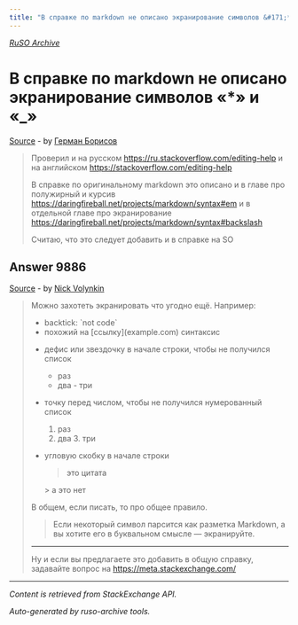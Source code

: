```yaml
---
title: "В справке по markdown не описано экранирование символов &#171;*&#187; и &#171;_&#187;"
---
```

<p><i><a href="https://github.com/MSDN-WhiteKnight/ruso-archive/">RuSO Archive</a></i></p>
<h1>В справке по markdown не описано экранирование символов &#171;*&#187; и &#171;_&#187;</h1>
<p><a href="https://ru.meta.stackoverflow.com/questions/9885/%d0%92-%d1%81%d0%bf%d1%80%d0%b0%d0%b2%d0%ba%d0%b5-%d0%bf%d0%be-markdown-%d0%bd%d0%b5-%d0%be%d0%bf%d0%b8%d1%81%d0%b0%d0%bd%d0%be-%d1%8d%d0%ba%d1%80%d0%b0%d0%bd%d0%b8%d1%80%d0%be%d0%b2%d0%b0%d0%bd%d0%b8%d0%b5-%d1%81%d0%b8%d0%bc%d0%b2%d0%be%d0%bb%d0%be%d0%b2-%d0%b8">Source</a> - by <a href="https://ru.meta.stackoverflow.com/users/183614/%d0%93%d0%b5%d1%80%d0%bc%d0%b0%d0%bd-%d0%91%d0%be%d1%80%d0%b8%d1%81%d0%be%d0%b2">Герман Борисов</a></p>
<blockquote>
<p>Проверил и на русском <a href="https://ru.stackoverflow.com/editing-help">https://ru.stackoverflow.com/editing-help</a> и на английском
<a href="https://stackoverflow.com/editing-help">https://stackoverflow.com/editing-help</a></p>

<p>В справке по оригинальному markdown это описано и в главе про полужирный и курсив <a href="https://daringfireball.net/projects/markdown/syntax#em" rel="nofollow noreferrer">https://daringfireball.net/projects/markdown/syntax#em</a> и в отдельной главе про экранирование <a href="https://daringfireball.net/projects/markdown/syntax#backslash" rel="nofollow noreferrer">https://daringfireball.net/projects/markdown/syntax#backslash</a></p>

<p>Считаю, что это следует добавить и в справке на SO</p>

</blockquote>
<h2>Answer 9886</h2>
<p><a href="https://ru.meta.stackoverflow.com/a/9886/">Source</a> - by <a href="https://ru.meta.stackoverflow.com/users/181472/nick-volynkin">Nick Volynkin</a></p>
<blockquote>
<p>Можно захотеть экранировать что угодно ещё. Например:</p>

<ul>
<li>backtick: `not code`</li>
<li>похожий на [ссылку](example.com) синтаксис</li>
<li><p>дефис или звездочку в начале строки, чтобы не получился список</p>

<ul>
<li>раз</li>
<li>два
- три</li>
</ul></li>
<li><p>точку перед числом, чтобы не получился нумерованный список</p>

<ol>
<li>раз</li>
<li>два
3. три</li>
</ol></li>
<li><p>угловую скобку в начале строки</p>

<blockquote>
  <p>это цитата</p>
</blockquote>

<p>> а это нет</p></li>
</ul>

<p>В общем, если писать, то про общее правило.</p>

<blockquote>
  <p>Если некоторый символ парсится как разметка Markdown, а вы хотите его в буквальном смысле — экранируйте.</p>
</blockquote>

<hr>

<p>Ну и если вы предлагаете это добавить в общую справку, задавайте вопрос на <a href="https://meta.stackexchange.com/">https://meta.stackexchange.com/</a></p>

</blockquote>
<hr/>
<p><i>Content is retrieved from StackExchange API. </i></p>
<p><i>Auto-generated by ruso-archive tools. </i></p>
